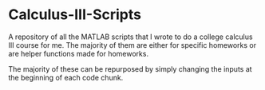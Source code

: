 # Calculus-III-Scripts
A repository of all the MATLAB scripts that I wrote to do a college calculus III course for me.
The majority of them are either for specific homeworks or are helper functions made for homeworks.

The majority of these can be repurposed by simply changing the inputs at the beginning of each code chunk.
